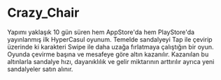 # Crazy_Chair
Yapımı yaklaşık 10 gün süren hem AppStore'da hem PlayStore'da yayınlanmış ilk HyperCasul oyunum. Temelde sandalyeyi Tap ile çevirip üzerinde ki karakteri Swipe ile daha uzağa fırlatmaya çalıştığın bir oyun. Oyunda çevirme başına ve mesafeye göre altın kazanılır. Kazanılan bu altınlarla sandalye hızı, dayanıklılık ve gelir miktarının arttırılır ayrıca yeni sandalyeler satın alınır.
